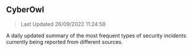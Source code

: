 ## CyberOwl 
> Last Updated 26/09/2022 11:24:58 


A daily updated summary of the most frequent types of security incidents currently being reported from different sources.

